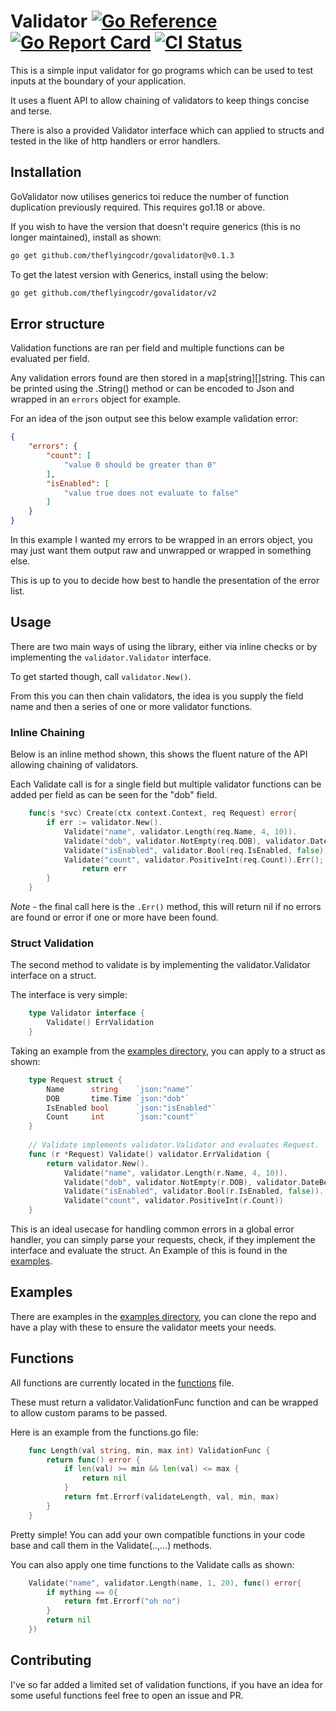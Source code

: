# Validator [![Go Reference](https://pkg.go.dev/badge/github.com/theflyingcodr/govalidator.svg)](https://pkg.go.dev/github.com/theflyingcodr/govalidator) [![Go Report Card](https://goreportcard.com/badge/github.com/theflyingcodr/govalidator)](https://goreportcard.com/report/github.com/theflyingcodr/govalidator) [![CI Status](https://github.com/theflyingcodr/govalidator/workflows/Go/badge.svg)](https://github.com/theflyingcodr/govalidator/actions?query=workflow%3AGo)

This is a simple input validator for go programs which can be used to test inputs at the boundary of your application.

It uses a fluent API to allow chaining of validators to keep things concise and terse.

There is also a provided Validator interface which can applied to structs and tested in the like of http handlers or error handlers.

## Installation

GoValidator now utilises generics toi reduce the number of function duplication previously required. This requires go1.18 or above. 

If you wish to have the version that doesn't require generics (this is no longer maintained), install as shown:

```bash
go get github.com/theflyingcodr/govalidator@v0.1.3
```

To get the latest version with Generics, install using the below:

```bash
go get github.com/theflyingcodr/govalidator/v2
```

## Error structure

Validation functions are ran per field and multiple functions can be evaluated per field.

Any validation errors found are then stored in a map[string][]string. This can be printed using the .String() method or can be encoded to Json and wrapped in an `errors` object for example.

For an idea of the json output see this below example validation error:

```json
{
    "errors": {
        "count": [
            "value 0 should be greater than 0"
        ],
        "isEnabled": [
            "value true does not evaluate to false"
        ]
    }
}
```

In this example I wanted my errors to be wrapped in an errors object, you may just want them output raw and unwrapped or wrapped in something else.

This is up to you to decide how best to handle the presentation of the error list.

## Usage

There are two main ways of using the library, either via inline checks or by implementing the `validator.Validator` interface.

To get started though, call `validator.New()`.

From this you can then chain validators, the idea is you supply the field name and then a series of one or more validator functions.

### Inline Chaining

Below is an inline method shown, this shows the fluent nature of the API allowing chaining of validators.

Each Validate call is for a single field but multiple validator functions can be added per field as can be seen for the "dob" field.

```go
    func(s *svc) Create(ctx context.Context, req Request) error{
        if err := validator.New().
            Validate("name", validator.Length(req.Name, 4, 10)).
            Validate("dob", validator.NotEmpty(req.DOB), validator.DateBefore(req.DOB, time.Now().AddDate(-16, 0, 0))).
            Validate("isEnabled", validator.Bool(req.IsEnabled, false)).
            Validate("count", validator.PositiveInt(req.Count)).Err(); err != nil {
                return err
        }
    }
```

*Note* - the final call here is the `.Err()` method, this will return nil if no errors are found or error if one or more have been found.

### Struct Validation

The second method to validate is by implementing the validator.Validator interface on a struct.

The interface is very simple:

```go
    type Validator interface {
        Validate() ErrValidation
    }
```

Taking an example from the [examples directory](examples), you can apply to a struct as shown:

```go
    type Request struct {
        Name      string    `json:"name"`
        DOB       time.Time `json:"dob"`
        IsEnabled bool      `json:"isEnabled"`
        Count     int       `json:"count"`
    }
    
    // Validate implements validator.Validator and evaluates Request.
    func (r *Request) Validate() validator.ErrValidation {
        return validator.New().
            Validate("name", validator.Length(r.Name, 4, 10)).
            Validate("dob", validator.NotEmpty(r.DOB), validator.DateBefore(r.DOB, time.Now().AddDate(-16, 0, 0))).
            Validate("isEnabled", validator.Bool(r.IsEnabled, false)).
            Validate("count", validator.PositiveInt(r.Count))
    }
```

This is an ideal usecase for handling common errors in a global error handler, you can simply parse your requests, check, if they implement the interface and evaluate the struct. An Example of this is found in the [examples](examples).

## Examples

There are examples in the [examples directory](examples), you can clone the repo and have a play with these to ensure the validator meets your needs.

## Functions

All functions are currently located in the [functions](functions.go) file.

These must return a validator.ValidationFunc function and can be wrapped to allow custom params to be passed.

Here is an example from the functions.go file:

```go
    func Length(val string, min, max int) ValidationFunc {
        return func() error {
            if len(val) >= min && len(val) <= max {
                return nil
            }
            return fmt.Errorf(validateLength, val, min, max)
        }
    }
```

Pretty simple! You can add your own compatible functions in your code base and call them in the Validate(..,...) methods.

You can also apply one time functions to the Validate calls as shown:

```go
    Validate("name", validator.Length(name, 1, 20), func() error{
        if mything == 0{
            return fmt.Errorf("oh no")
        }
        return nil
    })
```

## Contributing

I've so far added a limited set of validation functions, if you have an idea for some useful functions feel free to open an issue and PR.
